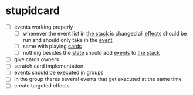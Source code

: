 # stupidcard
 
- [ ] events working properly
    - [ ] whenever the event list in [the stack](zones/subzones/subevents/zoneEventStack.py) is changed all [effects](effects) should be run and should only take in the [event](events)
    - [ ] same with playing [cards](cards)
    - [ ] nothing besides the [state](states\state.py) should add [events](events) to [the stack](zones/subzones/subevents/zoneEventStack.py)
- [ ] give cards owners
- [ ] scratch card implementation
- [ ] events should be executed in groups
- [ ] in the group theres several events that get executed at the same time 
- [ ] create targeted effects
